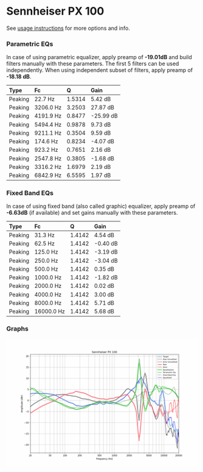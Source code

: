 # Sennheiser PX 100
See [usage instructions](https://github.com/jaakkopasanen/AutoEq#usage) for more options and info.

### Parametric EQs
In case of using parametric equalizer, apply preamp of **-19.01dB** and build filters manually
with these parameters. The first 5 filters can be used independently.
When using independent subset of filters, apply preamp of **-18.18 dB**.

| Type    | Fc        |      Q | Gain      |
|:--------|:----------|:-------|:----------|
| Peaking | 22.7 Hz   | 1.5314 | 5.42 dB   |
| Peaking | 3206.0 Hz | 3.2503 | 27.87 dB  |
| Peaking | 4191.9 Hz | 0.8477 | -25.99 dB |
| Peaking | 5494.4 Hz | 0.9878 | 9.73 dB   |
| Peaking | 9211.1 Hz | 0.3504 | 9.59 dB   |
| Peaking | 174.6 Hz  | 0.8234 | -4.07 dB  |
| Peaking | 923.2 Hz  | 0.7651 | 2.16 dB   |
| Peaking | 2547.8 Hz | 0.3805 | -1.68 dB  |
| Peaking | 3316.2 Hz | 1.6979 | 2.19 dB   |
| Peaking | 6842.9 Hz | 6.5595 | 1.97 dB   |

### Fixed Band EQs
In case of using fixed band (also called graphic) equalizer, apply preamp of **-6.63dB**
(if available) and set gains manually with these parameters.

| Type    | Fc         |      Q | Gain     |
|:--------|:-----------|:-------|:---------|
| Peaking | 31.3 Hz    | 1.4142 | 4.54 dB  |
| Peaking | 62.5 Hz    | 1.4142 | -0.40 dB |
| Peaking | 125.0 Hz   | 1.4142 | -3.19 dB |
| Peaking | 250.0 Hz   | 1.4142 | -3.04 dB |
| Peaking | 500.0 Hz   | 1.4142 | 0.35 dB  |
| Peaking | 1000.0 Hz  | 1.4142 | -1.82 dB |
| Peaking | 2000.0 Hz  | 1.4142 | 0.02 dB  |
| Peaking | 4000.0 Hz  | 1.4142 | 3.00 dB  |
| Peaking | 8000.0 Hz  | 1.4142 | 5.71 dB  |
| Peaking | 16000.0 Hz | 1.4142 | 5.68 dB  |

### Graphs
![](./Sennheiser%20PX%20100.png)